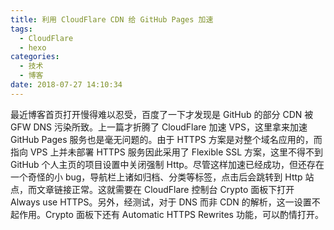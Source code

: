 ```yaml
---
title: 利用 CloudFlare CDN 给 GitHub Pages 加速
tags:
  - CloudFlare
  - hexo
categories:
  - 技术
  - 博客
date: 2018-07-27 14:10:34
---
```



最近博客首页打开慢得难以忍受，百度了一下才发现是 GitHub 的部分 CDN 被 GFW DNS 污染所致。上一篇才折腾了 CloudFlare 加速 VPS，这里拿来加速 GitHub Pages 服务也是毫无问题的。由于 HTTPS 方案是对整个域名应用的，而指向 VPS 上并未部署 HTTPS 服务因此采用了 Flexible SSL 方案，这里不得不到 GitHub 个人主页的项目设置中关闭强制 Http。尽管这样加速已经成功，但还存在一个奇怪的小 bug，导航栏上诸如归档、分类等标签，点击后会跳转到 Http 站点，而文章链接正常。这就需要在 CloudFlare 控制台 Crypto 面板下打开 Always use HTTPS。另外，经测试，对于 DNS 而非 CDN 的解析，这一设置不起作用。Crypto 面板下还有 Automatic HTTPS Rewrites 功能，可以酌情打开。
